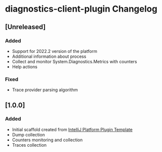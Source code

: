 <!-- Keep a Changelog guide -> https://keepachangelog.com -->

# diagnostics-client-plugin Changelog

## [Unreleased]
### Added
- Support for 2022.2 version of the platform
- Additional information about process
- Collect and monitor System.Diagnostics.Metrics with counters
- Help actions

### Fixed
- Trace provider parsing algorithm

## [1.0.0]
### Added
- Initial scaffold created from [IntelliJ Platform Plugin Template](https://github.com/JetBrains/intellij-platform-plugin-template)
- Dump collection
- Counters monitoring and collection
- Traces collection
